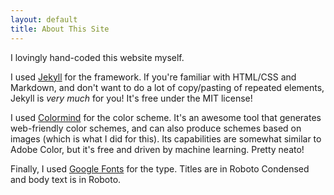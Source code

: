 ```yaml
---
layout: default
title: About This Site
---
```

I lovingly hand-coded this website myself. 

I used <a href="https://jekyllrb.com/" target="_blank">Jekyll</a> for the framework. If you're familiar with HTML/CSS and Markdown, and don't want to do a lot of copy/pasting of repeated elements, Jekyll is _very much_ for you! It's free under the MIT license!

I used <a href="http://colormind.io" target="_blank">Colormind</a> for the color scheme. It's an awesome tool that generates web-friendly color schemes, and can also produce schemes based on images (which is what I did for this). Its capabilities are somewhat similar to Adobe Color, but it's free and driven by machine learning. Pretty neato!

Finally, I used <a href="http://fonts.google.com" target="_blank">Google Fonts</a> for the type. Titles are in Roboto Condensed and body text is in Roboto. 
